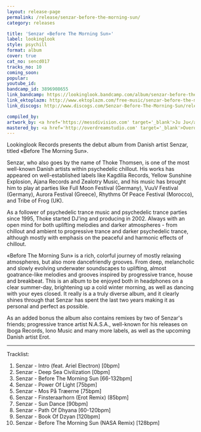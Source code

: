 ```yaml
---
layout: release-page
permalink: /release/senzar-before-the-morning-sun/
category: releases

title: 'Senzar ‎«Before The Morning Sun»'
label: lookinglook
style: psychill
format: album
cover: true
cat_no: sencd017
tracks_no: 10
coming_soon: 
popular: 
youtube_id: 
bandcamp_id: 3896908655
link_bandcamp: https://lookinglook.bandcamp.com/album/senzar-before-the-morning-sun
link_ektoplazm: http://www.ektoplazm.com/free-music/senzar-before-the-morning-sun
link_discogs: http://www.discogs.com/Senzar-Before-The-Morning-Sun/release/2299220

compiled_by: 
artwork_by: <a href='https://messdivision.com' target='_blank'>Ju Ju</a>
mastered_by: <a href='http://overdreamstudio.com' target='_blank'>Overdream Studio</a>
---
```


Lookinglook Records presents the debut album from Danish artist Senzar, titled «Before The Morning Sun».

Senzar, who also goes by the name of Thoke Thomsen, is one of the most well-known Danish artists within psychedelic chillout. His works has appeared on well-established labels like Kagdilia Records, Yellow Sunshine Explosion, Ajana Records and Zealotry Music, and his music has brought him to play at parties like Full Moon Festival (Germany), VuuV Festival (Germany), Aurora Festival (Greece), Rhythms Of Peace Festival (Morocco), and Tribe of Frog (UK).

As a follower of psychedelic trance music and psychedelic trance parties since 1995, Thoke started DJ'ing and producing in 2002. Always with an open mind for both uplifting melodies and darker atmospheres - from chillout and ambient to progressive trance and darker psychedelic trance, although mostly with emphasis on the peaceful and harmonic effects of chillout.

«Before The Morning Sun» is a rich, colorful journey of mostly relaxing atmospheres, but also more dancefriendly grooves. From deep, melancholic and slowly evolving underwater soundscapes to uplifting, almost goatrance-like melodies and grooves inspired by progressive trance, house and breakbeat. This is an album to be enjoyed both in headphones on a clear summer-day, brightening up a cold winter morning, as well as dancing with your eyes closed. It really is a a truly diverse album, and it clearly shines through that Senzar has spent the last two years making it as personal and perfect as possible.

As an added bonus the album also contains remixes by two of Senzar's friends; progressive trance artist N.A.S.A., well-known for his releases on Iboga Records, Iono Music and many more labels, as well as the upcoming Danish artist Erot.

---
Tracklist:

01. Senzar - Intro (feat. Ariel Electron) [0bpm]
02. Senzar - Deep Sea Civilization [0bpm]
03. Senzar - Before The Morning Sun [66-132bpm]
04. Senzar - Power Of Light [75bpm]
05. Senzar - Mos På Træerne [75bpm]
06. Senzar - Finsteraarhorn (Erot Remix) (85bpm]
07. Senzar - Sun Dance [90bpm]
08. Senzar - Path Of Dhyana [60-120bpm]
09. Senzar - Book Of Dzyan [120bpm]
10. Senzar - Before The Morning Sun (NASA Remix) [128bpm]
